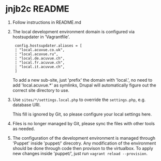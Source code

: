 jnjb2c README
===============

1. Follow instructions in README.md

2. The local development environment domain is configured via hostsupdater in 'Vagrantfile'.

        config.hostsupdater.aliases = [
        ¦ "local.acuvue.co.uk",
        ¦ "local.acuvue.ru",
        ¦ "local.de.acuvue.ch",
        ¦ "local.fr.acuvue.ch",
        ¦ "local.it.acuvue.ch",
        ]

    To add a new sub-site, just 'prefix' the domain with 'local.', no need to add
    'local.acuvue.*' as symlinks, Drupal will automatically figure out the correct 
    site directory to use.

3. Use `sites/*/settings.local.php` to override the `settings.php`, e.g. database URI.

    This fill is ignored by Git, so please configure your local settings here.

4. Files is no longer managed by Git, please sync the files with other tools as needed.

5. The configuration of the development environment is managed through 'Puppet' inside
'puppet/' direcotry. Any modification of the environment should be done through code
then provison to the virtualbox. To apply new changes inside 'puppet/', just run
`vagrant reload --provision`.
